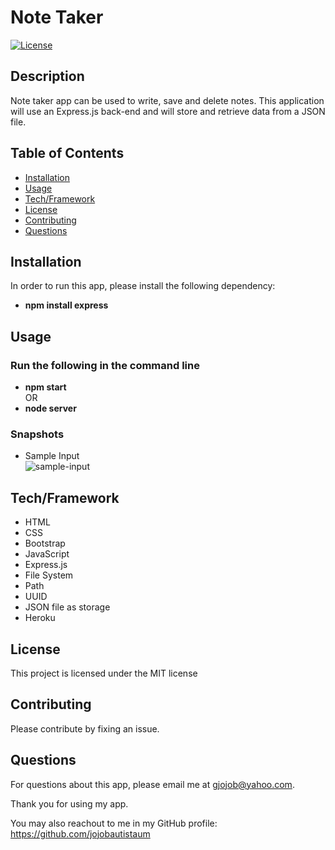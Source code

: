 
  # Note Taker
  [![License](https://img.shields.io/badge/License-MIT-brightgreen.svg)](https://opensource.org/licenses/MIT)

  ## Description
  Note taker app can be used to write, save and delete notes. This application will use an Express.js back-end and will store and retrieve data from a JSON file.

  ## Table of Contents
  * [Installation](#installation) 
  * [Usage](#usage) 
  * [Tech/Framework](#tech)
  * [License](#license)
  * [Contributing](#contributing) 
  * [Questions](#questions)

  ## Installation <a id="installation"></a>
  In order to run this app, please install the following dependency: <br />
  * **npm install express**

  ## Usage <a id="usage"></a> 
  ### Run the following in the command line
  * **npm start** <br />
  OR
  * **node server**

  ### Snapshots
  * Sample Input <br />
  ![sample-input](https://user-images.githubusercontent.com/90885263/146714721-25f43baf-785a-48bf-a30f-13cdb14cedd6.jpg)

  
  ## Tech/Framework <a id="tech"></a>
  * HTML
  * CSS
  * Bootstrap
  * JavaScript
  * Express.js
  * File System
  * Path
  * UUID
  * JSON file as storage
  * Heroku
  
  ## License <a id="license"></a>
  This project is licensed under the MIT license

  ## Contributing <a id="contributing"></a>
  Please contribute by fixing an issue.

  ## Questions <a id="questions"></a>
  For questions about this app, please email me at gjojob@yahoo.com.
  
  Thank you for using my app.

  You may also reachout to me in my GitHub profile: https://github.com/jojobautistaum
